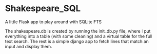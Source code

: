 # Shakespeare_SQL
A little Flask app to play around with SQLite FTS

The shakespeare.db is created by running the init_db.py file, where I put everything into a table (with some cleaning) and a virtual table for the full text search.
The rest is a simple django app to fetch lines that match an input and display them.

